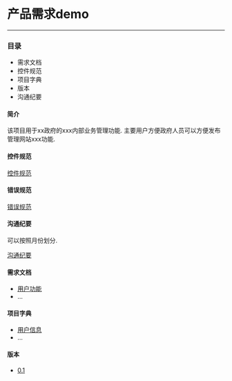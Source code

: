 # 产品需求demo

---

### 目录

* 需求文档
* 控件规范
* 项目字典
* 版本
* 沟通纪要

#### 简介

该项目用于xx政府的xxx内部业务管理功能. 主要用户方便政府人员可以方便发布管理网站xxx功能.

#### 控件规范

[控件规范](./widgetRules.md)

#### 错误规范

[错误规范](./errorRules.md)

#### 沟通纪要

可以按照月份划分.

[沟通纪要](./questionsRecord.md)

#### 需求文档

* [用户功能](./requirements/user.md)
* ...

#### 项目字典

* [用户信息](./dictionary/user.md)
* ...

#### 版本

* [0.1](,/versions/0.1.md)
